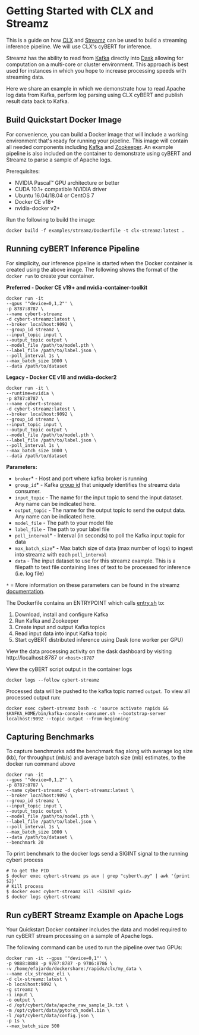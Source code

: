 # Getting Started with CLX and Streamz

This is a guide on how [CLX](https://github.com/rapidsai/clx) and [Streamz](https://streamz.readthedocs.io/en/latest/) can be used to build a streaming inference pipeline. We will use CLX's cyBERT for inference.

Streamz has the ability to read from [Kafka](https://kafka.apache.org/) directly into [Dask](https://dask.org/) allowing for computation on a multi-core or cluster environment. This approach is best used for instances in which you hope to increase processing speeds with streaming data.

Here we share an example in which we demonstrate how to read Apache log data from Kafka, perform log parsing using CLX cyBERT and publish result data back to Kafka.

## Build Quickstart Docker Image
For convenience, you can build a Docker image that will include a working environment that's ready for running your pipeline. This image will contain all needed components including [Kafka](https://kafka.apache.org/) and [Zookeeper](https://zookeeper.apache.org/). An example pipeline is also included on the container to demonstrate using cyBERT and Streamz to parse a sample of Apache logs.

Prerequisites:
* NVIDIA Pascal™ GPU architecture or better
* CUDA 10.1+ compatible NVIDIA driver
* Ubuntu 16.04/18.04 or CentOS 7
* Docker CE v18+
* nvidia-docker v2+

Run the following to build the image:

`
docker build -f examples/streamz/Dockerfile -t clx-streamz:latest .
`

## Running cyBERT Inference Pipeline

For simplicity, our inference pipeline is started when the Docker container is created using the above image. The following shows the format of the `docker run` to create your container.

**Preferred - Docker CE v19+ and nvidia-container-toolkit**
```
docker run -it
--gpus '"device=0,1,2"' \
-p 8787:8787 \
--name cybert-streamz
-d cybert-streamz:latest \
--broker localhost:9092 \
--group_id streamz \
--input_topic input \
--output_topic output \
--model_file /path/to/model.pth \
--label_file /path/to/label.json \
--poll_interval 1s \
--max_batch_size 1000 \
--data /path/to/dataset
```

**Legacy - Docker CE v18 and nvidia-docker2**
```
docker run -it \
--runtime=nvidia \
-p 8787:8787 \
--name cybert-streamz
-d cybert-streamz:latest \
--broker localhost:9092 \
--group_id streamz \
--input_topic input \
--output_topic output \
--model_file /path/to/model.pth \
--label_file /path/to/label.json \
--poll_interval 1s \
--max_batch_size 1000 \
--data /path/to/dataset
```

**Parameters:**
- `broker`* - Host and port where kafka broker is running
- `group_id`* - Kafka [group id](https://docs.confluent.io/current/installation/configuration/consumer-configs.html#group.id) that uniquely identifies the streamz data consumer.
- `input_topic` - The name for the input topic to send the input dataset. Any name can be indicated here.
- `output_topic` - The name for the output topic to send the output data. Any name can be indicated here.
- `model_file` - The path to your model file
- `label_file` - The path to your label file
- `poll_interval`* - Interval (in seconds) to poll the Kafka input topic for data
- `max_batch_size`* - Max batch size of data (max number of logs) to ingest into streamz with each `poll_interval`
- `data` - The input dataset to use for this streamz example. This is a filepath to text file containing lines of text to be processed for inference (i.e. log file)

``*`` = More information on these parameters can be found in the streamz [documentation](https://streamz.readthedocs.io/en/latest/api.html#streamz.from_kafka_batched).


The Dockerfile contains an ENTRYPOINT which calls [entry.sh](https://github.com/rapidsai/clx/blob/branch-0.16/examples/streamz/scripts/entry.sh) to:
1. Download, install and configure Kafka
2. Run Kafka and Zookeeper
3. Create input and output Kafka topics
4. Read input data into input Kafka topic
5. Start cyBERT distributed inference using Dask (one worker per GPU)


View the data processing activity on the dask dashboard by visiting http://localhost:8787 or `<host>:8787`

View the cyBERT script output in the container logs

```
docker logs --follow cybert-streamz
```

Processed data will be pushed to the kafka topic named `output`. To view all processed output run:
```
docker exec cybert-streamz bash -c 'source activate rapids && $KAFKA_HOME/bin/kafka-console-consumer.sh --bootstrap-server localhost:9092 --topic output --from-beginning'
```

## Capturing Benchmarks

To capture benchmarks add the benchmark flag along with average log size (kb), for throughput (mb/s) and average batch size (mb) estimates, to the docker run command above
```
docker run -it 
--gpus '"device=0,1,2"' \
-p 8787:8787 \
--name cybert-streamz -d cybert-streamz:latest \
--broker localhost:9092 \
--group_id streamz \
--input_topic input \
--output_topic output \
--model_file /path/to/model.pth \
--label_file /path/to/label.json \
--poll_interval 1s \
--max_batch_size 1000 \
--data /path/to/dataset \
--benchmark 20
```

To print benchmark to the docker logs send a SIGINT signal to the running cybert process
```
# To get the PID
$ docker exec cybert-streamz ps aux | grep "cybert\.py" | awk '{print $2}'
# Kill process
$ docker exec cybert-streamz kill -SIGINT <pid>
$ docker logs cybert-streamz
```

## Run cyBERT Streamz Example on Apache Logs

Your Quickstart Docker container includes the data and model required to run cyBERT stream processing on a sample of Apache logs.

The following command can be used to run the pipeline over two GPUs:
```
docker run -it --gpus '"device=0,1"' \
-p 9888:8888 -p 9787:8787 -p 9786:8786 \
-v /home/efajardo/dockershare:/rapids/clx/my_data \
--name clx_streamz_eli \
-d clx-streamz:latest \
-b localhost:9092 \
-g streamz \
-i input \
-o output \
-d /opt/cybert/data/apache_raw_sample_1k.txt \
-m /opt/cybert/data/pytorch_model.bin \
-l /opt/cybert/data/config.json \
-p 1s \
--max_batch_size 500
```
